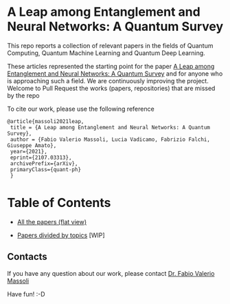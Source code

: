 
A Leap among Entanglement and Neural Networks: A Quantum Survey
===============================================================


This repo reports a collection of relevant papers in the fields of Quantum Computing, Quantum Machine Learning and Quantum Deep Learning.



These articles represented the starting point for the paper [A Leap among Entanglement and Neural Networks: A Quantum Survey](http://...) and for anyone who is approaching such a field. We are continuously improving the project. Welcome to Pull Request the works (papers, repositories) that are missed by the repo

To cite our work, please use the following reference

<pre><code>@article{massoli2021leap,
 title = {A Leap among Entanglement and Neural Networks: A Quantum Survey},
 author = {Fabio Valerio Massoli, Lucia Vadicamo, Fabrizio Falchi, Giuseppe Amato},
 year={2021},
 eprint={2107.03313},
 archivePrefix={arXiv},
 primaryClass={quant-ph}
 }</code></pre>



# Table of Contents

* [All the papers (flat view)](https://github.com/fvmassoli/survey-quantum-computations/blob/master/allPapers.md)

* [Papers divided by topics](https://github.com/fvmassoli/survey-quantum-computations/blob/master/papersSortedByTopics.md) [WIP]

## Contacts

If you have any question about our work, please contact [Dr. Fabio Valerio Massoli](mailto:fabio.massoli@isti.cnr.it)

Have fun! :-D